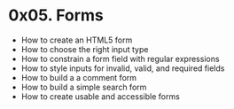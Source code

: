 # 0x05. Forms

<ul>
<li>How to create an HTML5 form
<li>How to choose the right input type
<li>How to constrain a form field with regular expressions
<li>How to style inputs for invalid, valid, and required fields
<li>How to build a a comment form
<li>How to build a simple search form
<li>How to create usable and accessible forms

</ul>